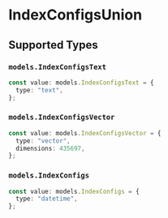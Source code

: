 # IndexConfigsUnion


## Supported Types

### `models.IndexConfigsText`

```typescript
const value: models.IndexConfigsText = {
  type: "text",
};
```

### `models.IndexConfigsVector`

```typescript
const value: models.IndexConfigsVector = {
  type: "vector",
  dimensions: 435697,
};
```

### `models.IndexConfigs`

```typescript
const value: models.IndexConfigs = {
  type: "datetime",
};
```

